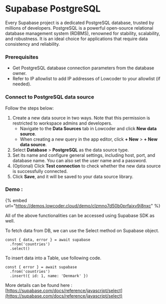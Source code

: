 # Supabase PostgreSQL

Every Supabase project is a dedicated PostgreSQL database, trusted by millions of developers. PostgreSQL is a powerful open-source relational database management system (RDBMS), renowned for stability, scalability, and robustness. It is an ideal choice for applications that require data consistency and reliability.

### Prerequisites <a href="#prerequisites" id="prerequisites"></a>

* Get PostgreSQL database connection parameters from the database owner.
* Refer to IP allowlist to add IP addresses of Lowcoder to your allowlist (if needed).

### Connect to PostgreSQL data source <a href="#connect-to-postgresql-data-source" id="connect-to-postgresql-data-source"></a>

Follow the steps below:

1. Create a new data source in two ways. Note that this permission is restricted to workspace admins and developers.
   * Navigate to the **Data Sources** tab in Lowcoder and click **New data source**.
   * When creating a new query in the app editor, click **+ New** > **+ New data source**.
2. Select **Database** > **PostgreSQL** as the data source type.
3. Set its name and configure general settings, including host, port, and database name. You can also set the user name and a password.
4. (Optional) Click **Test connection** to check whether the new data source is successfully connected.
5. Click **Save**, and it will be saved to your data source library.

### Demo :&#x20;

{% embed url="https://demos.lowcoder.cloud/demo/clzmno7d50b0prfaixv9i8nxc" %}

All of the above functionalities can be accessed using Supabase SDK as well.&#x20;

To fetch data from DB, we can use the Select method on Supabase object.&#x20;

```
const { data, error } = await supabase
  .from('countries')
  .select()
```

To insert data into a Table, use following code.&#x20;

```
const { error } = await supabase
  .from('countries')
  .insert({ id: 1, name: 'Denmark' })
```

More details can be found here : [https://supabase.com/docs/reference/javascript/select](https://supabase.com/docs/reference/javascript/select)
